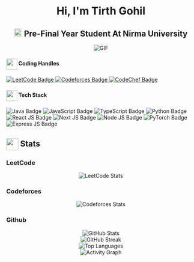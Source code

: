 <h1 align="center">Hi, I'm Tirth Gohil</h1>
<h2 align="center">
  <img src="https://komarev.com/ghpvc/?username=Tirth1410&color=dc143c&style=for-the-badge" alt="Profile Views" style="height:21px;">
  Pre-Final Year Student At Nirma University
</h2>
<div align="center">
 <img alt="GIF" src="https://i.giphy.com/media/v1.Y2lkPTc5MGI3NjExZjE4Z2g2MXJrY3h2OG9renYxNXZsbmx1eHpqNHFpcDhtajRhbGJoaCZlcD12MV9pbnRlcm5hbF9naWZfYnlfaWQmY3Q9Zw/RiwPT2pQAXjv3TeHRB/giphy.gif" />
</div>

<div>
  <div><h4> <img align="center" src="https://user-images.githubusercontent.com/74038190/216122041-518ac897-8d92-4c6b-9b3f-ca01dcaf38ee.png" width="29"/> Coding Handles</h4></div>
  <a href="https://www.leetcode.com/22bce098" target="_blank">
    <img src="https://img.shields.io/badge/LeetCode-000000?style=for-the-badge&logo=LeetCode&logoColor=#d16c06" alt="LeetCode Badge">
  </a>
  <a href="https://codeforces.com/profile/tirthgohil1410" target="_blank">
    <img src="https://img.shields.io/badge/Codeforces-445f9d?style=for-the-badge&logo=Codeforces&logoColor=white" alt="Codeforces Badge">
  </a>
  <a href="https://www.codechef.com/users/tirthgohil1410" target="_blank">
    <img src="https://img.shields.io/badge/CodeChef-5B4638?style=for-the-badge&logo=CodeChef&logoColor=white" alt="CodeChef Badge">
  </a>
</div>

<div>
  <div><h4> <img align="center" src="https://github.com/[YourUsername]/[YourUsername]/blob/main/icons/techstack.gif" width="29"/> Tech Stack</h4></div>
  <img src="https://img.shields.io/badge/java-%23F7DF1E.svg?style=for-the-badge&logo=java&logoColor=white" alt="Java Badge">  
  <img src="https://img.shields.io/badge/javascript-%23323330.svg?style=for-the-badge&logo=javascript&logoColor=%23F7DF1E" alt="JavaScript Badge">
  <img src="https://img.shields.io/badge/typescript-%2320232a.svg?style=for-the-badge&logo=typescript&logoColor=%2374A3FF" alt="TypeScript Badge">
  <img src="https://img.shields.io/badge/python-%233B75B9.svg?style=for-the-badge&logo=python&logoColor=white" alt="Python Badge">
  <img src="https://img.shields.io/badge/react-%2320232a.svg?style=for-the-badge&logo=react&logoColor=%2361DAFB" alt="React JS Badge">
  <img src="https://img.shields.io/badge/next.js-%23000000.svg?style=for-the-badge&logo=next.js&logoColor=white" alt="Next JS Badge">
  <img src="https://img.shields.io/badge/node.js-%234F5D27.svg?style=for-the-badge&logo=node.js&logoColor=white" alt="Node JS Badge">
  <img src="https://img.shields.io/badge/pytorch-%23EE4C2C.svg?style=for-the-badge&logo=pytorch&logoColor=white" alt="PyTorch Badge">
  <img src="https://img.shields.io/badge/express.js-%234B3F6C.svg?style=for-the-badge&logo=express&logoColor=white" alt="Express JS Badge">
</div>

<div>
  <div><h2><img align="center" src="https://github.com/[YourUsername]/[YourUsername]/blob/main/icons/stats.gif" width="32"/> Stats</h2></div>
  <div>
    <div><h3>LeetCode</h3></div>
    <div align="center">
      <img src="https://leetcode.card.workers.dev/22bce098?theme=auto&font=baloo&extension=null" alt="LeetCode Stats">
    </div>
  </div>

  <div>
    <div><h3>Codeforces</h3></div>
    <div align="center">
      <img src="https://codeforces-readme-stats.vercel.app/api/card?username=tirthgohil1410" alt="Codeforces Stats">
    </div>
  </div>

  <div><h3>Github</h3></div>
  <div align="center">
    <img src="https://github-readme-stats.vercel.app/api?username=Tirth1410&theme=tokyonight&hide_border=false&include_all_commits=true&count_private=false" alt="GitHub Stats"><br/>
    <img src="https://github-readme-streak-stats.herokuapp.com/?user=Tirth1410&theme=tokyonight&hide_border=false" alt="GitHub Streak"><br/>
    <img src="https://github-readme-stats.vercel.app/api/top-langs/?username=Tirth1410&theme=tokyonight&hide_border=false&include_all_commits=true&count_private=false&layout=compact" alt="Top Languages"><br/>
    <img src="https://github-readme-activity-graph.vercel.app/graph?username=Tirth1410&theme=tokyo-night" alt="Activity Graph">
  </div>
</div>

